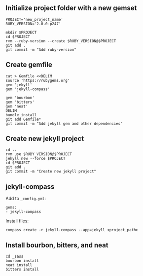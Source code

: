 ## Initialize project folder with a new gemset

```
PROJECT='new_project_name'
RUBY_VERSION='2.0.0-p247'

mkdir $PROJECT
cd $PROJECT
rvm --ruby-version --create $RUBY_VERSION@$PROJECT
git add .
git commit -m "Add ruby-version"
```

## Create gemfile

```
cat > Gemfile <<DELIM
source 'https://rubygems.org'
gem 'jekyll'
gem 'jekyll-compass'

gem 'bourbon'
gem 'bitters'
gem 'neat'
DELIM
bundle install
git add Gemfile*
git commit -m "Add jekyll gem and other dependencies"
```

## Create new jekyll project

```
cd ..
rvm use $RUBY_VERSION@$PROJECT
jekyll new --force $PROJECT
cd $PROJECT
git add .
git commit -m "Create new jekyll project"
```

## jekyll-compass

Add to `_config.yml`:

```
gems:
- jekyll-compass
```

Install files:

```
compass create -r jekyll-compass --app=jekyll <project_path>
```

## Install bourbon, bitters, and neat

```
cd _sass
bourbon install
neat install
bitters install
```
